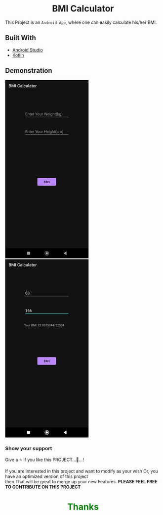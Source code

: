 
<h1 align="center">BMI Calculator</h1>

This Project is an `Android App`, where one can easily calculate his/her BMI.

## Built With

- [Android Studio](https://developer.android.com/studio)
- [Kotlin](https://developer.android.com/kotlin)

## Demonstration
![](demo2.jpg)
![](demo1.jpg)


### Show your support

Give a ⭐ if you like this PROJECT...🙂...!

If you are interested in this project and want to modify as your wish Or, you have an optimized version of this project  
then That will be great to merge up your new Features.
**PLEASE FEEL FREE TO CONTRIBUTE ON THIS PROJECT**

<h1 align="center" style="color: green">Thanks</h1>